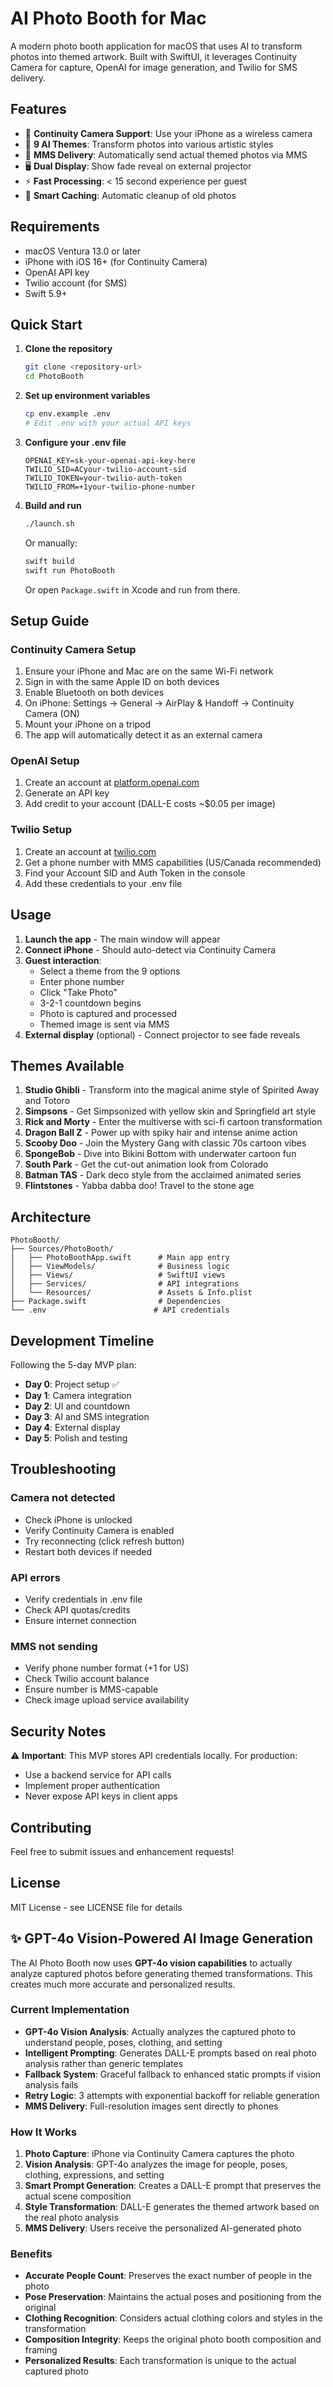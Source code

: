 # AI Photo Booth for Mac

A modern photo booth application for macOS that uses AI to transform photos into themed artwork. Built with SwiftUI, it leverages Continuity Camera for capture, OpenAI for image generation, and Twilio for SMS delivery.

## Features

- 📸 **Continuity Camera Support**: Use your iPhone as a wireless camera
- 🎨 **9 AI Themes**: Transform photos into various artistic styles
- 📱 **MMS Delivery**: Automatically send actual themed photos via MMS
- 🖥️ **Dual Display**: Show fade reveal on external projector
- ⚡ **Fast Processing**: < 15 second experience per guest
- 💾 **Smart Caching**: Automatic cleanup of old photos

## Requirements

- macOS Ventura 13.0 or later
- iPhone with iOS 16+ (for Continuity Camera)
- OpenAI API key
- Twilio account (for SMS)
- Swift 5.9+

## Quick Start

1. **Clone the repository**
   ```bash
   git clone <repository-url>
   cd PhotoBooth
   ```

2. **Set up environment variables**
   ```bash
   cp env.example .env
   # Edit .env with your actual API keys
   ```

3. **Configure your .env file**
   ```
   OPENAI_KEY=sk-your-openai-api-key-here
   TWILIO_SID=ACyour-twilio-account-sid
   TWILIO_TOKEN=your-twilio-auth-token
   TWILIO_FROM=+1your-twilio-phone-number
   ```

4. **Build and run**
   ```bash
   ./launch.sh
   ```

   Or manually:
   ```bash
   swift build
   swift run PhotoBooth
   ```

   Or open `Package.swift` in Xcode and run from there.

## Setup Guide

### Continuity Camera Setup

1. Ensure your iPhone and Mac are on the same Wi-Fi network
2. Sign in with the same Apple ID on both devices
3. Enable Bluetooth on both devices
4. On iPhone: Settings → General → AirPlay & Handoff → Continuity Camera (ON)
5. Mount your iPhone on a tripod
6. The app will automatically detect it as an external camera

### OpenAI Setup

1. Create an account at [platform.openai.com](https://platform.openai.com)
2. Generate an API key
3. Add credit to your account (DALL-E costs ~$0.05 per image)

### Twilio Setup

1. Create an account at [twilio.com](https://www.twilio.com)
2. Get a phone number with MMS capabilities (US/Canada recommended)
3. Find your Account SID and Auth Token in the console
4. Add these credentials to your .env file

## Usage

1. **Launch the app** - The main window will appear
2. **Connect iPhone** - Should auto-detect via Continuity Camera
3. **Guest interaction**:
   - Select a theme from the 9 options
   - Enter phone number
   - Click "Take Photo"
   - 3-2-1 countdown begins
   - Photo is captured and processed
   - Themed image is sent via MMS
4. **External display** (optional) - Connect projector to see fade reveals

## Themes Available

1. **Studio Ghibli** - Transform into the magical anime style of Spirited Away and Totoro
2. **Simpsons** - Get Simpsonized with yellow skin and Springfield art style
3. **Rick and Morty** - Enter the multiverse with sci-fi cartoon transformation
4. **Dragon Ball Z** - Power up with spiky hair and intense anime action
5. **Scooby Doo** - Join the Mystery Gang with classic 70s cartoon vibes
6. **SpongeBob** - Dive into Bikini Bottom with underwater cartoon fun
7. **South Park** - Get the cut-out animation look from Colorado
8. **Batman TAS** - Dark deco style from the acclaimed animated series
9. **Flintstones** - Yabba dabba doo! Travel to the stone age

## Architecture

```
PhotoBooth/
├── Sources/PhotoBooth/
│   ├── PhotoBoothApp.swift      # Main app entry
│   ├── ViewModels/              # Business logic
│   ├── Views/                   # SwiftUI views
│   ├── Services/                # API integrations
│   └── Resources/               # Assets & Info.plist
├── Package.swift                # Dependencies
└── .env                        # API credentials
```

## Development Timeline

Following the 5-day MVP plan:
- **Day 0**: Project setup ✅
- **Day 1**: Camera integration
- **Day 2**: UI and countdown
- **Day 3**: AI and SMS integration
- **Day 4**: External display
- **Day 5**: Polish and testing

## Troubleshooting

### Camera not detected
- Check iPhone is unlocked
- Verify Continuity Camera is enabled
- Try reconnecting (click refresh button)
- Restart both devices if needed

### API errors
- Verify credentials in .env file
- Check API quotas/credits
- Ensure internet connection

### MMS not sending
- Verify phone number format (+1 for US)
- Check Twilio account balance
- Ensure number is MMS-capable
- Check image upload service availability

## Security Notes

⚠️ **Important**: This MVP stores API credentials locally. For production:
- Use a backend service for API calls
- Implement proper authentication
- Never expose API keys in client apps

## Contributing

Feel free to submit issues and enhancement requests!

## License

MIT License - see LICENSE file for details 

## ✨ **GPT-4o Vision-Powered AI Image Generation**

The AI Photo Booth now uses **GPT-4o vision capabilities** to actually analyze captured photos before generating themed transformations. This creates much more accurate and personalized results.

### Current Implementation
- **GPT-4o Vision Analysis**: Actually analyzes the captured photo to understand people, poses, clothing, and setting
- **Intelligent Prompting**: Generates DALL-E prompts based on real photo analysis rather than generic templates
- **Fallback System**: Graceful fallback to enhanced static prompts if vision analysis fails
- **Retry Logic**: 3 attempts with exponential backoff for reliable generation
- **MMS Delivery**: Full-resolution images sent directly to phones

### How It Works
1. **Photo Capture**: iPhone via Continuity Camera captures the photo
2. **Vision Analysis**: GPT-4o analyzes the image for people, poses, clothing, expressions, and setting
3. **Smart Prompt Generation**: Creates a DALL-E prompt that preserves the actual scene composition
4. **Style Transformation**: DALL-E generates the themed artwork based on the real photo analysis
5. **MMS Delivery**: Users receive the personalized AI-generated photo

### Benefits
- **Accurate People Count**: Preserves the exact number of people in the photo
- **Pose Preservation**: Maintains the actual poses and positioning from the original
- **Clothing Recognition**: Considers actual clothing colors and styles in the transformation
- **Composition Integrity**: Keeps the original photo booth composition and framing
- **Personalized Results**: Each transformation is unique to the actual captured photo 